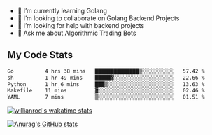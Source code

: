 
- 🌱 I’m currently learning Golang
- 👯 I’m looking to collaborate on Golang Backend Projects
- 🤔 I’m looking for help with backend projects
- 💬 Ask me about Algorithmic Trading Bots

## My Code Stats

<!--START_SECTION:waka-->

```txt
Go          4 hrs 38 mins   ██████████████▒░░░░░░░░░░   57.42 %
sh          1 hr 49 mins    █████▓░░░░░░░░░░░░░░░░░░░   22.66 %
Python      1 hr 6 mins     ███▒░░░░░░░░░░░░░░░░░░░░░   13.63 %
Makefile    11 mins         ▓░░░░░░░░░░░░░░░░░░░░░░░░   02.46 %
YAML        7 mins          ▒░░░░░░░░░░░░░░░░░░░░░░░░   01.51 %
```

<!--END_SECTION:waka-->

[![willianrod's wakatime stats](https://github-readme-stats.vercel.app/api/wakatime?username=holdandup&layout=compact&theme=react&custom_title=Wakatime%20All%20Time%20Stats&langs_count=8)](https://github.com/anuraghazra/github-readme-stats)

[![Anurag's GitHub stats](https://github-readme-stats.vercel.app/api?username=Kevinbarrero)](https://github.com/anuraghazra/github-readme-stats)




